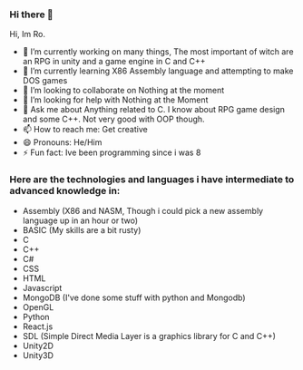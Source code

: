 ### Hi there 👋

<!--
**Bray-Ro/Bray-Ro** is a ✨ _special_ ✨ repository because its `README.md` (this file) appears on your GitHub profile.

Here are some ideas to get you started:

- 🔭 I’m currently working on ...
- 🌱 I’m currently learning ...
- 👯 I’m looking to collaborate on ...
- 🤔 I’m looking for help with ...
- 💬 Ask me about ...
- 📫 How to reach me: ...
- 😄 Pronouns: ...
- ⚡ Fun fact: ...
-->
Hi, Im Ro.
- 🔭 I’m currently working on many things, The most important of witch are an RPG in unity and a game engine in C and C++
- 🌱 I’m currently learning X86 Assembly language and attempting to make DOS games
- 👯 I’m looking to collaborate on Nothing at the moment
- 🤔 I’m looking for help with Nothing at the Moment
- 💬 Ask me about Anything related to C. I know about RPG game design and some C++. Not very good with OOP though.
- 📫 How to reach me: Get creative
- 😄 Pronouns: He/Him
- ⚡ Fun fact: Ive been programming since i was 8

### Here are the technologies and languages i have intermediate to advanced knowledge in:
- Assembly (X86 and NASM, Though i could pick a new assembly language up in an hour or two)
- BASIC (My skills are a bit rusty)
- C
- C++
- C#
- CSS
- HTML
- Javascript
- MongoDB (I've done some stuff with python and Mongodb)
- OpenGL
- Python
- React.js
- SDL (Simple Direct Media Layer is a graphics library for C and C++)
- Unity2D
- Unity3D
